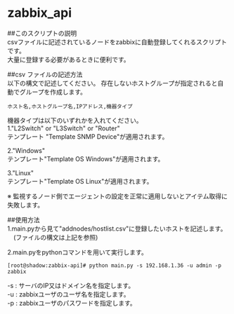 # zabbix_api

##このスクリプトの説明  
csvファイルに記述されているノードをzabbixに自動登録してくれるスクリプトです。  
大量に登録する必要があるときに便利です。



##csv ファイルの記述方法  
以下の構文で記述してください。
存在しないホストグループが指定されると自動でグループを作成します。
```
ホスト名,ホストグループ名,IPアドレス,機器タイプ
```
機器タイプは以下のいずれかを入れてください。  
1."L2Switch" or "L3Switch" or "Router"  
 テンプレート "Template SNMP Device"が適用されます。

2."Windows"  
 テンプレート"Template OS Windows"が適用されます。

3."Linux"  
 テンプレート"Template OS Linux"が適用されます。

※ 監視するノード側でエージェントの設定を正常に適用しないとアイテム取得に失敗します。



##使用方法  
1.main.pyから見て"addnodes/hostlist.csv"に登録したいホストを記述します。  
　(ファイルの構文は上記を参照)

2.main.pyをpythonコマンドを用いて実行します。
```
[root@shadow:zabbix-api]# python main.py -s 192.168.1.36 -u admin -p zabbix
```
-s : サーバのIP又はドメイン名を指定します。  
-u : zabbixユーザのユーザ名を指定します。  
-p : zabbixユーザのパスワードを指定します。  